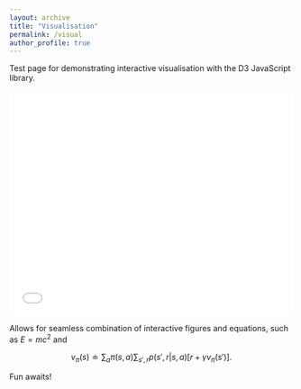 ```yaml
---
layout: archive
title: "Visualisation"
permalink: /visual
author_profile: true
---
```


Test page for demonstrating interactive visualisation with the D3 JavaScript library. 

<iframe src="/visualisation/3d_graph.html" height="400" width="100%" style="border:none;"></iframe>

Allows for seamless combination of interactive figures and equations, such as $E=mc^2$ and 

$$
v_\pi(s)\doteq\sum_a\pi(s,a)\sum_{s',r}p(s',r|s,a)\Big[r+\gamma v_\pi(s')\Big].
$$

Fun awaits!